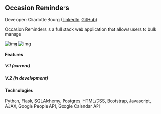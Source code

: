 ## Occasion Reminders

Developer: Charlotte Bourg ([LinkedIn](https://www.linkedin.com/in/charlottebourg/), [GitHub](https://github.com/charlotte-bourg))

Occasion Reminders is a full stack web application that allows users to bulk manage 

![img]()
![Img]()

#### Features

##### V.1 (current)

##### V.2 (in development)

#### Technologies
Python, Flask, SQLAlchemy, Postgres, HTML/CSS, Bootstrap, Javascript, AJAX, Google  People API, Google Calendar API